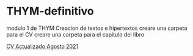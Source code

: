 # THYM-definitivo
modulo 1 de THYM
Creacion de textos e hipertextos 
creare una carpeta para el CV
creare una carpeta para el capitulo del libro
<p>
   <a href="https://kalindy.github.io/THYM-definitivo/CV%20Kalindy%20Tillar"
      >CV Actualizado Agosto 2021 </a>
 
